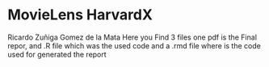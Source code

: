 # MovieLens HarvardX
 Ricardo Zuñiga Gomez de la Mata
 Here you Find 3 files one pdf is the Final repor, and .R file which was the used code and a .rmd file where is the code used for generated the report
